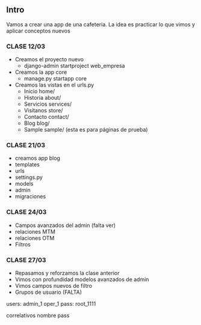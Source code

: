 ## Intro
Vamos a crear una app de una cafeteria.
La idea es practicar lo que vimos y aplicar conceptos nuevos

### CLASE 12/03

- Creamos el proyecto nuevo
  - django-admin startproject web_empresa
- Creamos la app core
  - manage.py startapp core
- Creamos las vistas en el urls.py
  - Inicio home/
  - Historia about/
  - Servicios services/
  - Visítanos store/
  - Contacto contact/
  - Blog blog/
  - Sample sample/ (esta es para páginas de prueba)

### CLASE 21/03

- creamos app blog
- templates
- urls
- settings.py
- models
- admin
- migraciones


### CLASE 24/03

- Campos avanzados del admin (falta ver)
- relaciones MTM
- relaciones OTM
- Filtros


### CLASE 27/03

- Repasamos y reforzamos la clase anterior
- Vimos con profundidad modelos avanzados de admin
- Vimos campos nuevos de filtro
- Grupos de usuario (FALTA)

users:
admin_1
oper_1
pass: root_1111

correlativos nombre pass

